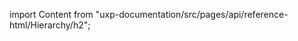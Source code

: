 
import Content from "uxp-documentation/src/pages/api/reference-html/Hierarchy/h2";

<Content query="product=xd"/>
